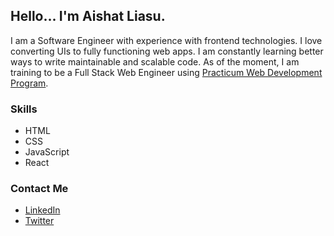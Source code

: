 ## Hello... I'm Aishat Liasu.

I am a Software Engineer with experience with frontend technologies. I love converting UIs to fully functioning web apps. 
I am constantly learning better ways to write maintainable and scalable code. 
As of the moment, I am training to be a Full Stack Web Engineer using [Practicum Web Development Program](https://practicum.yandex.com/web/).  

### Skills
- HTML 
- CSS 
- JavaScript 
- React

### Contact Me

- [LinkedIn](https://www.linkedin.com/in/aishat-liasu)
- [Twitter](https://twitter.com/AishatLiasu)

